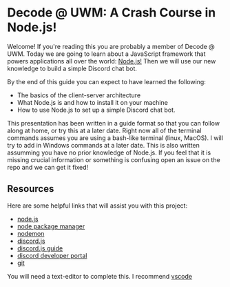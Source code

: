 # Decode @ UWM: A Crash Course in Node.js!
Welcome!  If you're reading this you are probably a member of Decode @ UWM.  Today we are going to learn about a JavaScript framework that powers applications all over the world: [Node.js!](https://nodejs.org/en/) Then we will use our new knowledge to build a simple Discord chat bot. 

By the end of this guide you can expect to have learned the following:
- The basics of the client-server architecture 
- What Node.js is and how to install it on your machine
- How to use Node.js to set up a simple Discord chat bot. 

This presentation has been written in a guide format so that you can follow along at home, or try this at a later date.  Right now all of the terminal commands assumes you are using a bash-like terminal (linux, MacOS).  I will try to add in Windows commands at a later date.  This is also written assumming you have no prior knowledge of Node.js.  If you feel that it is missing crucial information or something is confusing open an issue on the repo and we can get it fixed!

## Resources 
Here are some helpful links that will assist you with this project:
- [node.js](https://nodejs.org/en/)
- [node package manager](https://www.npmjs.com/)
- [nodemon](https://nodemon.io/)
- [discord.js](https://discord.js.org/?source=post_page---------------------------#/)
- [discord.js guide](https://discordjs.guide/)
- [discord developer portal](https://discord.com/developers/applications)
- [git](https://git-scm.com/)

You will need a text-editor to complete this.  I recommend [vscode](https://code.visualstudio.com/)




